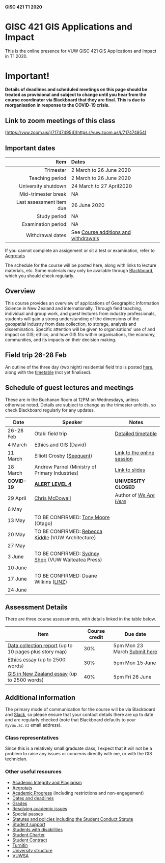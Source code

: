 #### GISC 421 T1 2020
# GISC 421 GIS Applications and Impact
This is the online presence for VUW GISC 421 GIS Applications and Impact in T1 2020.

# Important!
**Details of deadlines and scheduled meetings on this page should be treated as provisional and subject to change until you hear from the course coordinator via Blackboard that they are final. This is due to reorganisation in response to the COVID-19 crisis.**

## Link to zoom meetings of this class
[https://vuw.zoom.us/j/717474954](https://vuw.zoom.us/j/717474954)

## Important dates
Item | Dates
 -: | :-
Trimester | 2 March to 26 June 2020
Teaching period | 2 March to 26 June 2020
University shutdown | 24 March to 27 April2020
Mid-trimester break | NA
Last assessment item due | 26 June 2020
Study period | NA
Examination period | NA
Withdrawal dates | See [Course additions and withdrawals](www.victoria.ac.nz/home/admisenrol/payments/withdrawalsrefunds)

If you cannot complete an assignment or sit a test or examination, refer to [Aegrotats](www.victoria.ac.nz/home/study/exams-and-assessments/aegrotat)

The schedule for the course will be posted here, along with links to lecture materials, etc. Some materials may only be available through [Blackboard](https://blackboard.vuw.ac.nz/), which you should check regularly.

## Overview
This course provides an overview of applications of Geographic Information Science in New Zealand and internationally. Through field teaching, individual and group work, and guest lectures from industry professionals, students will gain a strong understanding of the dimensions of the geospatial industry from data collection, to storage, analysis and dissemination. Specific attention will be given to organisations’ use of and impact on GIS; ethics; and how GIS fits within organisations, the economy, communities, and its impacts on their decision making.

## Field trip 26-28 Feb
An outline of the three day (two night) residential field trip is posted [here](field-trip/overview-and-requirements.md), along with the [timetable](field-trip/timetable.md) (not yet finalised).

## Schedule of guest lectures and meetings
These are in the Buchanan Room at 12PM on Wednesdays, unless otherwise noted. Details are subject to change as the trimester unfolds, so check Blackboard regularly for any updates.

Date | Speaker | Notes
--- | --- | ---
26-28 Feb | Otaki field trip | [Detailed timetable](field-trip/timetable.md)
4 March | [Ethics and GIS](https://southosullivan.com/gisc421/EthicalConsiderations/) (David)
11 March | Elliott Crosby ([Seequent](https://www.seequent.com/)) | [Link to the online session](https://teams.microsoft.com/l/meetup-join/19%3ameeting_Y2VmZDcxMTMtNjY2Yi00YTQyLWJkZjgtODJlMDEyYzA2MDlk%40thread.v2/0?context=%7b%22Tid%22%3a%229d3a50aa-06a0-4090-b99a-9b798edce6b8%22%2c%22Oid%22%3a%22ed52f61e-c6ed-4ba7-bd4c-7263316d21a4%22%7d)
18 March | Andrew Parnel (Ministry of Primary Industries) | [Link to slides](guests/GIS-at-MPI-Andrew-Parnell-2020.pptx?raw=true)
**COVID-19** | [**ALERT LEVEL 4**](https://covid19.govt.nz/government-actions/covid-19-alert-system/) | **UNIVERSITY CLOSED**
29 April | [Chris McDowall](https://fogonwater.com/) | Author of [*We Are Here*](https://www.masseypress.ac.nz/books/we-are-here/)
6 May |
13 May | TO BE CONFIRMED: [Tony Moore](https://www.otago.ac.nz/surveying/people/otago040651.html) (Otago)
20 May | TO BE CONFIRMED: [Rebecca Kiddle](https://www.wgtn.ac.nz/architecture/about/staff/rebecca-kiddle) (VUW Architecture)
27 May |
3 June | TO BE CONFIRMED: [Sydney Shep](https://www.wgtn.ac.nz/wtapress/about/staff/sydney-shep) (VUW Waiteatea Press)
10 June |
17 June | TO BE CONFIRMED: Duane Wilkins ([LINZ](http://linz.govt.nz/))
24 June |

## Assessment Details
There are three course assessments, with details linked in the table below.

Item | Course credit | Due date
--- | --- | ---
[Data collection report](data-collection-report.md) (up to 10 pages plus story map) | 30% | 5pm Mon 23 March [Submit here](https://blackboard.vuw.ac.nz/webapps/assignment/uploadAssignment?content_id=_2665881_1&course_id=_106344_1&group_id=&mode=cpview)
[Ethics essay](ethics-essay.md) (up to 2500 words) | 30% | 5pm Mon 15 June
[GIS in New Zealand essay](gis-in-new-zealand-essay.md) (up to 2500 words) | 40% | 5pm Fri 26 June

## Additional information
The primary mode of communication for the course will be via Blackboard and [Slack](https://vuwgisc2020.slack.com), so please ensure that your contact details there are up to date and are regularly checked (note that Blackboard defaults to your `myvuw.ac.nz` email address).

### Class representatives
Since this is a relatively small graduate class, I expect that it will not be a problem to raise any issues or concerns directly with me, or with the GIS technician.

### Other useful resources
+ [Academic Integrity and Plagiarism](http://www.victoria.ac.nz/home/study/plagiarism)
+ [Aegrotats](http:\\www.victoria.ac.nz/home/study/exams-and-assessments/aegrotat)
+ [Academic Progress](http:\\www.victoria.ac.nz/home/study/academic-progress) (including restrictions and non-engagement)
+ [Dates and deadlines](http:\\www.victoria.ac.nz/home/study/dates)
+ [Grades](http:\\www.victoria.ac.nz/home/study/exams-and-assessments/grades)
+ [Resolving academic issues](http:\\www.victoria.ac.nz/home/about/avcacademic/publications2#grievances)
+ [Special passes](http:\\www.victoria.ac.nz/home/about/avcacademic/publications2#specialpass)
+ [Statutes and policies including the Student Conduct Statute](http:\\www.victoria.ac.nz/home/about/policy)
+ [Student support](http:\\www.victoria.ac.nz/home/viclife/studentservice)
+ [Students with disabilities](http:\\www.victoria.ac.nz/st_services/disability)
+ [Student Charter](http:\\www.victoria.ac.nz/home/viclife/student-charter)
+ [Student Contract](http:\\www.victoria.ac.nz/home/admisenrol/enrol/studentcontract)
+ [Turnitin](http:\\www.cad.vuw.ac.nz/wiki/index.php/Turnitin)
+ [University structure](http:\\www.victoria.ac.nz/home/about)
+ [VUWSA](http:\\www.vuwsa.org.nz)
